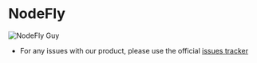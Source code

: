 # NodeFly

![NodeFly Guy](//raw.github.com/NodeFly/NodeFly/master/NodeFlyGuy.png)

- For any issues with our product, please use the official [issues tracker](https://github.com/NodeFly/NodeFly/issues)

